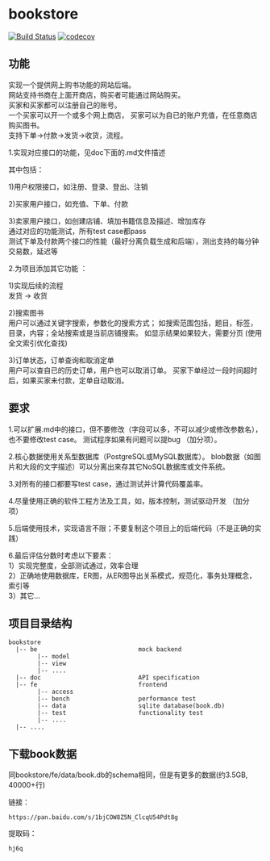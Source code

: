# bookstore
[![Build Status](https://travis-ci.com/DaSE-DBMS/bookstore.svg?branch=master)](https://travis-ci.com/DaSE-DBMS/bookstore)
[![codecov](https://codecov.io/gh/DaSE-DBMS/bookstore/branch/master/graph/badge.svg)](https://codecov.io/gh/DaSE-DBMS/bookstore)

## 功能
实现一个提供网上购书功能的网站后端。<br>
网站支持书商在上面开商店，购买者可能通过网站购买。<br>
买家和买家都可以注册自己的账号。<br>
一个买家可以开一个或多个网上商店，
买家可以为自已的账户充值，在任意商店购买图书。<br>
支持下单->付款->发货->收货，流程。<br>

1.实现对应接口的功能，见doc下面的.md文件描述 <br>

其中包括：

1)用户权限接口，如注册、登录、登出、注销<br>

2)买家用户接口，如充值、下单、付款<br>

3)卖家用户接口，如创建店铺、填加书籍信息及描述、增加库存<br>
通过对应的功能测试，所有test case都pass <br>
测试下单及付款两个接口的性能（最好分离负载生成和后端），测出支持的每分钟交易数，延迟等 <br>

2.为项目添加其它功能 ：<br>

1)实现后续的流程 <br>
发货 -> 收货

2)搜索图书 <br>
用户可以通过关键字搜索，参数化的搜索方式；
如搜索范围包括，题目，标签，目录，内容；全站搜索或是当前店铺搜索。
如显示结果如果较大，需要分页
(使用全文索引优化查找)

3)订单状态，订单查询和取消定单 <br>
用户可以查自已的历史订单，用户也可以取消订单。
买家下单经过一段时间超时后，如果买家未付款，定单自动取消。 

## 要求
1.可以扩展.md中的接口，但不要修改（字段可以多，不可以减少或修改参数名），也不要修改test case。
测试程序如果有问题可以提bug （加分项）。<br>

2.核心数据使用关系型数据库（PostgreSQL或MySQL数据库）。
blob数据（如图片和大段的文字描述）可以分离出来存其它NoSQL数据库或文件系统。 <br>

3.对所有的接口都要写test case，通过测试并计算代码覆盖率。 <br>

4.尽量使用正确的软件工程方法及工具，如，版本控制，测试驱动开发 （加分项）<br>

5.后端使用技术，实现语言不限；不要复制这个项目上的后端代码（不是正确的实践）<br>

6.最后评估分数时考虑以下要素：<br>
1）实现完整度，全部测试通过，效率合理 <br>
2）正确地使用数据库，ER图，从ER图导出关系模式，规范化，事务处理概念，索引等 <br>
3）其它... <br>

## 项目目录结构
```
bookstore
  |-- be                            mock backend
        |-- model
        |-- view
        |-- ....
  |-- doc                           API specification
  |-- fe                            frontend
        |-- access
        |-- bench                   performance test
        |-- data                    sqlite database(book.db)
        |-- test                    functionality test
        |-- ....
  |-- ....
```
## 下载book数据

同bookstore/fe/data/book.db的schema相同，但是有更多的数据(约3.5GB, 40000+行)

链接：

    https://pan.baidu.com/s/1bjCOW8Z5N_ClcqU54Pdt8g

提取码：

    hj6q
